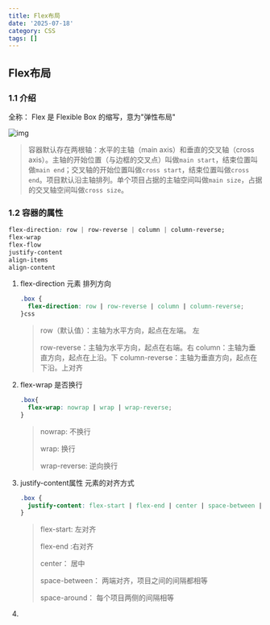 ```yaml
---
title: Flex布局
date: '2025-07-18'
category: CSS
tags: []
---
```

## Flex布局

### 1.1 介绍

全称： Flex 是 Flexible Box 的缩写，意为"弹性布局" 

![img](https://www.ruanyifeng.com/blogimg/asset/2015/bg2015071004.png) 

> 容器默认存在两根轴：水平的主轴（main axis）和垂直的交叉轴（cross axis）。主轴的开始位置（与边框的交叉点）叫做`main start`，结束位置叫做`main end`；交叉轴的开始位置叫做`cross start`，结束位置叫做`cross end`。项目默认沿主轴排列。单个项目占据的主轴空间叫做`main size`，占据的交叉轴空间叫做`cross size`。

### 1.2  容器的属性

```css
flex-direction: row | row-reverse | column | column-reverse;
flex-wrap
flex-flow
justify-content
align-items
align-content
```

1. flex-direction   元素 排列方向 

   ```css
   .box {
     flex-direction: row | row-reverse | column | column-reverse;
   }css
   ```

   > row（默认值）：主轴为水平方向，起点在左端。 左
   >
   > row-reverse：主轴为水平方向，起点在右端。右
   > column：主轴为垂直方向，起点在上沿。下
   > column-reverse：主轴为垂直方向，起点在下沿。上对齐

2. flex-wrap  是否换行

   ```css
   .box{
     flex-wrap: nowrap | wrap | wrap-reverse;
   }
   ```

   > nowrap:  不换行
   >
   > wrap: 换行 
   >
   > wrap-reverse: 逆向换行

3. justify-content属性  元素的对齐方式

   ```css
   .box {
     justify-content: flex-start | flex-end | center | space-between | space-around;
   }
   ```

   > flex-start:  左对齐
   >
   > flex-end  :右对齐
   >
   > center： 居中
   >
   > space-between： 两端对齐，项目之间的间隔都相等 
   >
   > space-around：  每个项目两侧的间隔相等 

4. 
